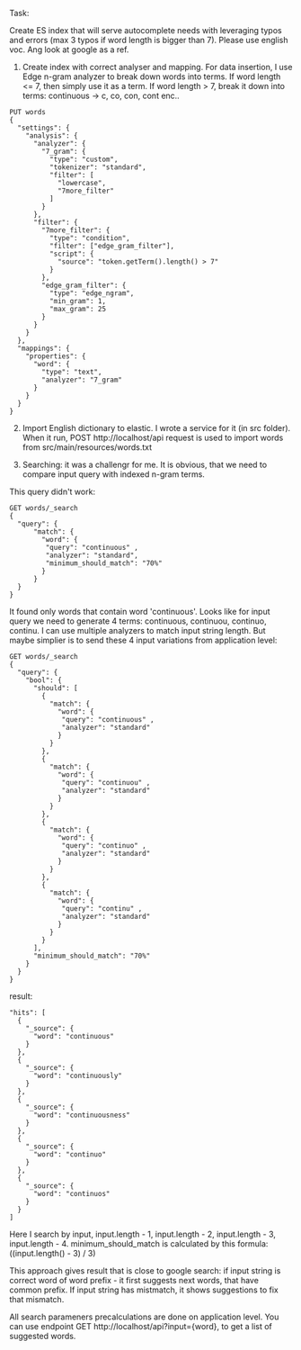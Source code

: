 Task:

Create ES index that will serve autocomplete needs with leveraging typos and errors (max 3 typos if word length is bigger than 7).
Please use english voc. Ang look at google as a ref.

1) Create index with correct analyser and mapping. For data insertion, I use Edge n-gram analyzer to break down words
into terms. If word length <= 7, then simply use it as a term. If word length > 7, break it down into terms: continuous -> c, co, con, cont enc..
```
PUT words
{
  "settings": {
    "analysis": {
      "analyzer": {
        "7_gram": {
          "type": "custom",
          "tokenizer": "standard",
          "filter": [
            "lowercase",
            "7more_filter"
          ]
        }
      },
      "filter": {
        "7more_filter": {
          "type": "condition",
          "filter": ["edge_gram_filter"],
          "script": {
            "source": "token.getTerm().length() > 7"
          }
        },
        "edge_gram_filter": {
          "type": "edge_ngram",
          "min_gram": 1,
          "max_gram": 25
        }
      }
    }
  },
  "mappings": {
    "properties": {
      "word": {
        "type": "text",
        "analyzer": "7_gram"
      }
    }
  }
}
```

2) Import English dictionary to elastic. I wrote a service for it (in src folder). When it run, POST http://localhost/api request 
is used to import words from src/main/resources/words.txt

3) Searching: it was a challengr for me. It is obvious, that we need to compare input query with indexed n-gram terms. 

This query didn't work:
```
GET words/_search
{
  "query": {
      "match": {
        "word": {
         "query": "continuous" ,
         "analyzer": "standard",
         "minimum_should_match": "70%"
        }
      }
  }
}
```
It found only words that contain word 'continuous'. Looks like for input query we need to generate 4 terms: continuous, continuou, continuo, continu.
I can use multiple analyzers to match input string length. But maybe simplier is to send these 4 input variations from application level:
```
GET words/_search
{
  "query": {
    "bool": {
      "should": [
        {
          "match": {
            "word": {
             "query": "continuous" ,
             "analyzer": "standard"
            }
          }
        },
        {
          "match": {
            "word": {
             "query": "continuou" ,
             "analyzer": "standard"
            }
          }
        },
        {
          "match": {
            "word": {
             "query": "continuo" ,
             "analyzer": "standard"
            }
          }
        },
        {
          "match": {
            "word": {
             "query": "continu" ,
             "analyzer": "standard"
            }
          }
        }
      ],
      "minimum_should_match": "70%"
    }
  }
}
```
result:
```
"hits": [
  {
    "_source": {
      "word": "continuous"
    }
  },
  {
    "_source": {
      "word": "continuously"
    }
  },
  {
    "_source": {
      "word": "continuousness"
    }
  },
  {
    "_source": {
      "word": "continuo"
    }
  },
  {
    "_source": {
      "word": "continuos"
    }
  }
]
```
Here I search by input, input.length - 1, input.length - 2, input.length - 3, input.length - 4. minimum_should_match is calculated by this formula: ((input.length() - 3) / 3)

This approach gives result that is close to google search: if input string is correct word of word prefix - it first suggests next words, that have common prefix.
If input string has mistmatch, it shows suggestions to fix that mismatch.

All search parameners precalculations are done on application level. You can use endpoint GET http://localhost/api?input={word}, to get a list of suggested words.

